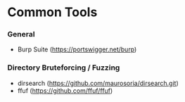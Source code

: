 # Common Tools

### General

- Burp Suite (https://portswigger.net/burp)


### Directory Bruteforcing / Fuzzing

- dirsearch (https://github.com/maurosoria/dirsearch.git)
- ffuf (https://github.com/ffuf/ffuf)

